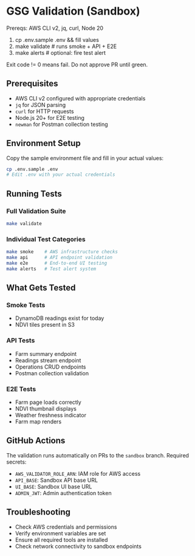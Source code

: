 # GSG Validation (Sandbox)
Prereqs: AWS CLI v2, jq, curl, Node 20

1) cp .env.sample .env && fill values
2) make validate       # runs smoke + API + E2E
3) make alerts         # optional: fire test alert

Exit code != 0 means fail. Do not approve PR until green.

## Prerequisites

- AWS CLI v2 configured with appropriate credentials
- `jq` for JSON parsing
- `curl` for HTTP requests
- Node.js 20+ for E2E testing
- `newman` for Postman collection testing

## Environment Setup

Copy the sample environment file and fill in your actual values:

```bash
cp .env.sample .env
# Edit .env with your actual credentials
```

## Running Tests

### Full Validation Suite
```bash
make validate
```

### Individual Test Categories
```bash
make smoke    # AWS infrastructure checks
make api      # API endpoint validation
make e2e      # End-to-end UI testing
make alerts   # Test alert system
```

## What Gets Tested

### Smoke Tests
- DynamoDB readings exist for today
- NDVI tiles present in S3

### API Tests
- Farm summary endpoint
- Readings stream endpoint
- Operations CRUD endpoints
- Postman collection validation

### E2E Tests
- Farm page loads correctly
- NDVI thumbnail displays
- Weather freshness indicator
- Farm map renders

## GitHub Actions

The validation runs automatically on PRs to the `sandbox` branch. Required secrets:

- `AWS_VALIDATOR_ROLE_ARN`: IAM role for AWS access
- `API_BASE`: Sandbox API base URL
- `UI_BASE`: Sandbox UI base URL
- `ADMIN_JWT`: Admin authentication token

## Troubleshooting

- Check AWS credentials and permissions
- Verify environment variables are set
- Ensure all required tools are installed
- Check network connectivity to sandbox endpoints

